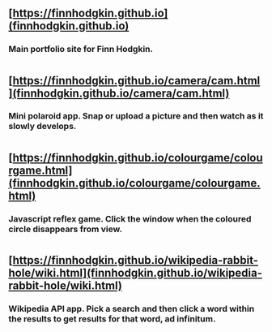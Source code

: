 ## [https://finnhodgkin.github.io](finnhodgkin.github.io)
### Main portfolio site for Finn Hodgkin.
#
## [https://finnhodgkin.github.io/camera/cam.html](finnhodgkin.github.io/camera/cam.html)
### Mini polaroid app. Snap or upload a picture and then watch as it slowly develops.
#
## [https://finnhodgkin.github.io/colourgame/colourgame.html](finnhodgkin.github.io/colourgame/colourgame.html)
### Javascript reflex game. Click the window when the coloured circle disappears from view.
#
## [https://finnhodgkin.github.io/wikipedia-rabbit-hole/wiki.html](finnhodgkin.github.io/wikipedia-rabbit-hole/wiki.html)
### Wikipedia API app. Pick a search and then click a word within the results to get results for that word, ad infinitum.
